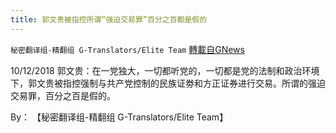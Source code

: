 ```yaml
---
title: 郭文贵被指控所谓“强迫交易罪”百分之百都是假的
---
```

`秘密翻译组-精翻组 G-Translators/Elite Team` [轉載自GNews](https://gnews.org/zh-hans/1579002/)

10/12/2018 郭文贵：在一党独大，一切都听党的，一切都是党的法制和政治环境下，郭文贵被指控强制与共产党控制的民族证劵和方正证券进行交易。所谓的强迫交易罪，百分之百是假的。

By： 【秘密翻译组-精翻组 G-Translators/Elite Team】

